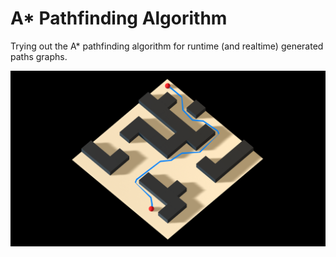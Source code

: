 # A* Pathfinding Algorithm
Trying out the A* pathfinding algorithm for runtime (and realtime) generated paths graphs.

![image](/Out/Screenshot_001.png)
